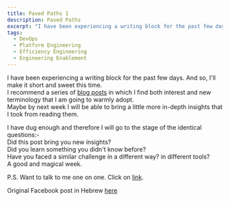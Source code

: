 ```yaml
---
title: Paved Paths 1
description: Paved Paths
excerpt: "I have been experiencing a writing block for the past few days. And so, I'll make it short and sweet this time."
tags:
  - DevOps
  - Platform Engineering
  - Efficiency Engineering
  - Engineering Enablement
---
```


I have been experiencing a writing block for the past few days. And so, I'll
make it short and sweet this time.  
I recommend a series of [blog posts][3] in which I find both interest and new
terminology that I am going to warmly adopt.  
Maybe by next week I will be able to bring a little more in-depth insights that
I took from reading them.

I have dug enough and therefore I will go to the stage of the identical
questions:-  
Did this post bring you new insights?  
Did you learn something you didn't know before?  
Have you faced a similar challenge in a different way? in different tools?  
A good and magical week.

P.S. Want to talk to me one on one. Click on
[link][1].

Original Facebook post in Hebrew [here][2]

[1]: https://calendly.com/lmilbaum/chitchat
[2]: https://www.facebook.com/groups/devopsloft/posts/1835240793536116/
[3]: https://www.rickroche.com/2023/04/paved-paths-series-part-1-lets-talk-about-paved-paths/
